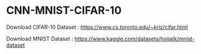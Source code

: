 ﻿# CNN-MNIST-CIFAR-10

Download CIFAR-10 Dataset : https://www.cs.toronto.edu/~kriz/cifar.html

Download MNIST Dataset    : https://www.kaggle.com/datasets/hojjatk/mnist-dataset
